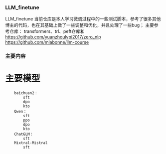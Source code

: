### LLM_finetune
LLM_finetune
当前仓库是本人学习微调过程中的一些测试脚本，参考了很多其他博主的代码，也在其基础上做了一些调整和优化，并且处理了一些bug；
主要参考仓库：
transformers、trl、peft仓库和
https://github.com/yuanzhoulvpi2017/zero_nlp
https://github.com/mlabonne/llm-course

### 主要内容
# 主要模型
```
    baichuan2：
        sft
        dpo
        kto
    Qwen：
        sft
        ppo
        dpo
        kto
    ChatGLM：
        sft
    Mixtral-Mistral
        sft
```